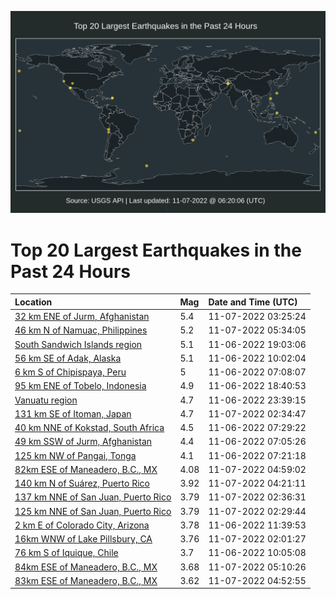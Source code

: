 ![Map](./map.png)

# Top 20 Largest Earthquakes in the Past 24 Hours

| Location | Mag | Date and Time (UTC) |
|:---|:---|:---|
| [32 km ENE of Jurm, Afghanistan](https://earthquake.usgs.gov/earthquakes/eventpage/us7000imzu) | 5.4 | 11-07-2022 03:25:24 |
| [46 km N of Namuac, Philippines](https://earthquake.usgs.gov/earthquakes/eventpage/us7000in0d) | 5.2 | 11-07-2022 05:34:05 |
| [South Sandwich Islands region](https://earthquake.usgs.gov/earthquakes/eventpage/us7000imxx) | 5.1 | 11-06-2022 19:03:06 |
| [56 km SE of Adak, Alaska](https://earthquake.usgs.gov/earthquakes/eventpage/us7000imwh) | 5.1 | 11-06-2022 10:02:04 |
| [6 km S of Chipispaya, Peru](https://earthquake.usgs.gov/earthquakes/eventpage/us7000imvt) | 5 | 11-06-2022 07:08:07 |
| [95 km ENE of Tobelo, Indonesia](https://earthquake.usgs.gov/earthquakes/eventpage/us7000imxv) | 4.9 | 11-06-2022 18:40:53 |
| [Vanuatu region](https://earthquake.usgs.gov/earthquakes/eventpage/us7000imz2) | 4.7 | 11-06-2022 23:39:15 |
| [131 km SE of Itoman, Japan](https://earthquake.usgs.gov/earthquakes/eventpage/us7000imzm) | 4.7 | 11-07-2022 02:34:47 |
| [40 km NNE of Kokstad, South Africa](https://earthquake.usgs.gov/earthquakes/eventpage/us7000imw4) | 4.5 | 11-06-2022 07:29:22 |
| [49 km SSW of Jurm, Afghanistan](https://earthquake.usgs.gov/earthquakes/eventpage/us7000imvs) | 4.4 | 11-06-2022 07:05:26 |
| [125 km NW of Pangai, Tonga](https://earthquake.usgs.gov/earthquakes/eventpage/us7000imvy) | 4.1 | 11-06-2022 07:21:18 |
| [82km ESE of Maneadero, B.C., MX](https://earthquake.usgs.gov/earthquakes/eventpage/ci40129847) | 4.08 | 11-07-2022 04:59:02 |
| [140 km N of Suárez, Puerto Rico](https://earthquake.usgs.gov/earthquakes/eventpage/pr2022311002) | 3.92 | 11-07-2022 04:21:11 |
| [137 km NNE of San Juan, Puerto Rico](https://earthquake.usgs.gov/earthquakes/eventpage/pr2022311001) | 3.79 | 11-07-2022 02:36:31 |
| [125 km NNE of San Juan, Puerto Rico](https://earthquake.usgs.gov/earthquakes/eventpage/pr2022311000) | 3.79 | 11-07-2022 02:29:44 |
| [2 km E of Colorado City, Arizona](https://earthquake.usgs.gov/earthquakes/eventpage/uu60523487) | 3.78 | 11-06-2022 11:39:53 |
| [16km WNW of Lake Pillsbury, CA](https://earthquake.usgs.gov/earthquakes/eventpage/nc73804556) | 3.76 | 11-07-2022 02:01:27 |
| [76 km S of Iquique, Chile](https://earthquake.usgs.gov/earthquakes/eventpage/us7000imwi) | 3.7 | 11-06-2022 10:05:08 |
| [84km ESE of Maneadero, B.C., MX](https://earthquake.usgs.gov/earthquakes/eventpage/ci40129871) | 3.68 | 11-07-2022 05:10:26 |
| [83km ESE of Maneadero, B.C., MX](https://earthquake.usgs.gov/earthquakes/eventpage/ci40129839) | 3.62 | 11-07-2022 04:52:55 |
